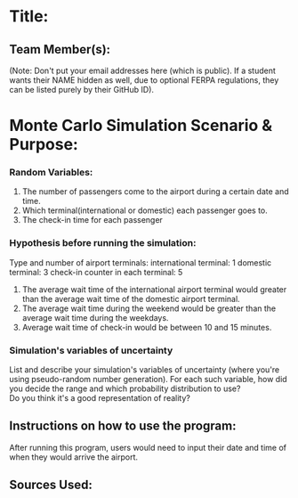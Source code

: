 # Title: 

## Team Member(s):
(Note: Don't put your email addresses here (which is public).  If a student wants their NAME hidden as well, due to optional FERPA regulations, they can be listed purely by their GitHub ID).

# Monte Carlo Simulation Scenario & Purpose:

### Random Variables:
1. The number of passengers come to the airport during a certain date and time.
2. Which terminal(international or domestic) each passenger goes to.
3. The check-in time for each passenger
### Hypothesis before running the simulation:
Type and number of airport terminals:
international terminal: 1
domestic terminal: 3
check-in counter in each terminal: 5

1. The average wait time of the international airport terminal would greater than the average wait time of the domestic airport terminal.
2. The average wait time during the weekend would be greater than the average wait time during the weekdays.
3. Average wait time of check-in would be between 10 and 15 minutes. 
### Simulation's variables of uncertainty
List and describe your simulation's variables of uncertainty (where you're using pseudo-random number generation). 
For each such variable, how did you decide the range and which probability distribution to use?  
Do you think it's a good representation of reality?

## Instructions on how to use the program:
After running this program, users would need to input their date and time of when they would arrive the airport.

## Sources Used:

